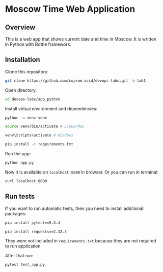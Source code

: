 # Moscow Time Web Application

## Overview

This is a web app that shows current date and time in Moscow. It is written in Python with Bottle framework.

## Installation

Clone this repository:

```bash
git clone https://github.com/cuprum-acid/devops-labs.git -b lab1
```

Open directory:

```bash
cd devops-labs/app_python
```

Install virtual environment and dependencies:

```bash
python -m venv venv
```

```bash
source venv/bin/activate # Linux/Mac
```

```bash
venv\Scripts\activate # Windows
```

```bash
pip install -r requirements.txt
```

Run the app:

```bash
python app.py
```

Now it is available on `localhost:8080` in browser. Or you can run in terminal:

```bash
curl localhost:8080
```

## Run tests

If you want to run automatic tests, then you need to install additional packages:

```bash
pip install pytest==8.3.4
```

```bash
pip install requests==2.32.3
```

They were not included in `requirements.txt` because they are not required to run application

After that run:
```bash
pytest test_app.py
```
